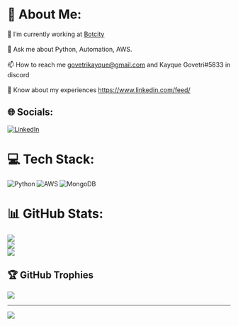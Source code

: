 # 💫 About Me:
🔭 I’m currently working at [Botcity](https://github.com/botcity-dev)<br><br>💬 Ask me about Python, Automation, AWS.<br><br>📫 How to reach me govetrikayque@gmail.com and Kayque Govetri#5833 in discord <br><br>📄 Know about my experiences https://www.linkedin.com/feed/


## 🌐 Socials:
[![LinkedIn](https://img.shields.io/badge/LinkedIn-%230077B5.svg?logo=linkedin&logoColor=white)](https://linkedin.com/in/kayquegovetri) 

# 💻 Tech Stack:
![Python](https://img.shields.io/badge/python-3670A0?style=for-the-badge&logo=python&logoColor=ffdd54) ![AWS](https://img.shields.io/badge/AWS-%23FF9900.svg?style=for-the-badge&logo=amazon-aws&logoColor=white) ![MongoDB](https://img.shields.io/badge/MongoDB-%234ea94b.svg?style=for-the-badge&logo=mongodb&logoColor=white)
# 📊 GitHub Stats:
![](https://github-readme-stats.vercel.app/api?username=kayqueGovetri&theme=dark&hide_border=false&include_all_commits=true&count_private=true)<br/>
![](https://github-readme-streak-stats.herokuapp.com/?user=kayqueGovetri&theme=dark&hide_border=false)<br/>
![](https://github-readme-stats.vercel.app/api/top-langs/?username=kayqueGovetri&theme=dark&hide_border=false&include_all_commits=true&count_private=true&layout=compact)

## 🏆 GitHub Trophies
![](https://github-profile-trophy.vercel.app/?username=kayqueGovetri&theme=radical&no-frame=false&no-bg=false&margin-w=4)

---
[![](https://visitcount.itsvg.in/api?id=kayqueGovetri&icon=0&color=0)](https://visitcount.itsvg.in)

